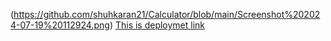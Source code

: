 (https://github.com/shuhkaran21/Calculator/blob/main/Screenshot%202024-07-19%20112924.png)
[This is deploymet link](https://calculator-shubhkaran.netlify.app/)
